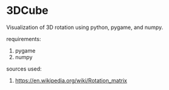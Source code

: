 # 3DCube
Visualization of 3D rotation using python, pygame, and numpy.

requirements:

1. pygame
2. numpy

sources used:

1. https://en.wikipedia.org/wiki/Rotation_matrix
